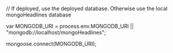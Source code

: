// If deployed, use the deployed database. Otherwise use the local mongoHeadlines database

var MONGODB_URI = process.env.MONGODB_URI || "mongodb://localhost/mongoHeadlines";

mongoose.connect(MONGODB_URI);
